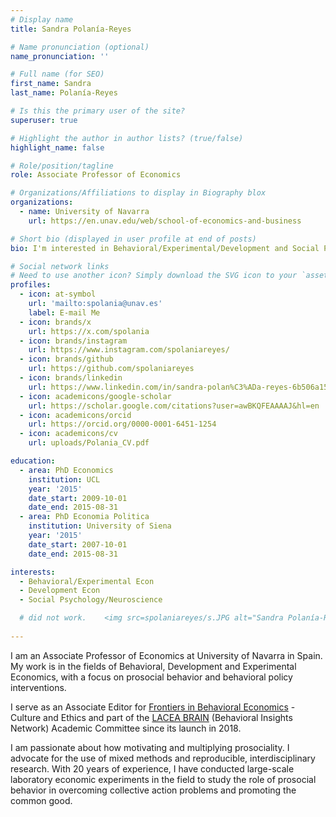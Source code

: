 ```yaml
---
# Display name
title: Sandra Polanía-Reyes

# Name pronunciation (optional)
name_pronunciation: ''

# Full name (for SEO)
first_name: Sandra
last_name: Polanía-Reyes

# Is this the primary user of the site?
superuser: true

# Highlight the author in author lists? (true/false)
highlight_name: false

# Role/position/tagline
role: Associate Professor of Economics

# Organizations/Affiliations to display in Biography blox
organizations:
  - name: University of Navarra
    url: https://en.unav.edu/web/school-of-economics-and-business

# Short bio (displayed in user profile at end of posts)
bio: I'm interested in Behavioral/Experimental/Development and Social Psychology 

# Social network links
# Need to use another icon? Simply download the SVG icon to your `assets/media/icons/` folder.
profiles:
  - icon: at-symbol
    url: 'mailto:spolania@unav.es'
    label: E-mail Me
  - icon: brands/x
    url: https://x.com/spolania
  - icon: brands/instagram
    url: https://www.instagram.com/spolaniareyes/
  - icon: brands/github
    url: https://github.com/spolaniareyes
  - icon: brands/linkedin
    url: https://www.linkedin.com/in/sandra-polan%C3%ADa-reyes-6b506a15/
  - icon: academicons/google-scholar
    url: https://scholar.google.com/citations?user=awBKQFEAAAAJ&hl=en
  - icon: academicons/orcid
    url: https://orcid.org/0000-0001-6451-1254
  - icon: academicons/cv
    url: uploads/Polania_CV.pdf

education:
  - area: PhD Economics 
    institution: UCL
    year: '2015'
    date_start: 2009-10-01
    date_end: 2015-08-31
  - area: PhD Economia Politica
    institution: University of Siena
    year: '2015'
    date_start: 2007-10-01
    date_end: 2015-08-31

interests:
  - Behavioral/Experimental Econ
  - Development Econ
  - Social Psychology/Neuroscience

  # did not work.    <img src=spolaniareyes/s.JPG alt="Sandra Polanía-Reyes" style=border-radius:10%;width:270px;height:270px>   
                                                    
---
```

<!-- The image tag with custom styling should use HTML -->

I am an Associate Professor of Economics at University of Navarra in Spain. My work is in the fields of Behavioral, Development and Experimental Economics, with a focus on prosocial behavior and behavioral policy interventions. 

I serve as an Associate Editor for <a href="https://www.frontiersin.org/journals/behavioral-economics" >Frontiers in Behavioral Economics</a> - Culture and Ethics and part of the <a href="https://www.iadb.org/en/research-and-data/behavioral-lacea-brain">LACEA BRAIN</a> (Behavioral Insights Network) Academic Committee since its launch in 2018.

I am passionate about how motivating and multiplying prosociality. I advocate for the use of mixed methods and reproducible, interdisciplinary research. With 20 years of experience, I have conducted large-scale laboratory economic experiments in the field to study the role of prosocial behavior in overcoming collective action problems and promoting the common good.